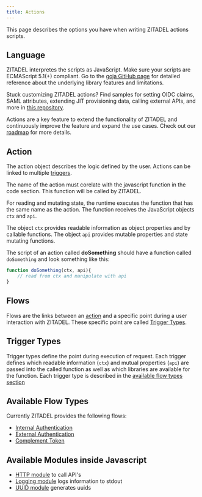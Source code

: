 ```yaml
---
title: Actions
---
```


This page describes the options you have when writing ZITADEL actions scripts.

## Language

ZITADEL interpretes the scripts as JavaScript.
Make sure your scripts are ECMAScript 5.1(+) compliant.
Go to the [goja GitHub page](https://github.com/dop251/goja) for detailed reference about the underlying library features and limitations.

Stuck customizing ZITADEL actions? Find samples for setting OIDC claims, SAML attributes, extending JIT provisioning data, calling external APIs, and more in [this repository](https://github.com/zitadel/actions).

Actions are a key feature to extend the functionality of ZITADEL and continuously improve the feature and expand the use cases. Check out our [roadmap](https://zitadel.com/roadmap) for more details.

## Action

The action object describes the logic defined by the user. Actions can be linked to multiple [triggers](#flows).

The name of the action must corelate with the javascript function in the code section. This function will be called by ZITADEL.

For reading and mutating state, the runtime executes the function that has the same name as the action.
The function receives the JavaScript objects `ctx` and `api`.

The object `ctx` provides readable information as object properties and by callable functions.
The object `api` provides mutable properties and state mutating functions.

The script of an action called **doSomething** should have a function called `doSomething` and look something like this:

```js
function doSomething(ctx, api){
    // read from ctx and manipulate with api
}
```

## Flows

Flows are the links between an [action](#action) and a specific point during a user interaction with ZITADEL. These specific point are called [Trigger Types](#trigger-types).

## Trigger Types

Trigger types define the point during execution of request. Each trigger defines which readable information (`ctx`) and mutual properties (`api`) are passed into the called function as well as which libraries are available for the function. Each trigger type is described in the [available flow types section](#available-flow-types)

## Available Flow Types

Currently ZITADEL provides the following flows:

- [Internal Authentication](./internal-authentication.md)
- [External Authentication](./external-authentication.md)
- [Complement Token](./complement-token.md)

## Available Modules inside Javascript

- [HTTP module](./modules#http) to call API's
- [Logging module](./modules#log) logs information to stdout
- [UUID module](./modules#uuid) generates uuids
